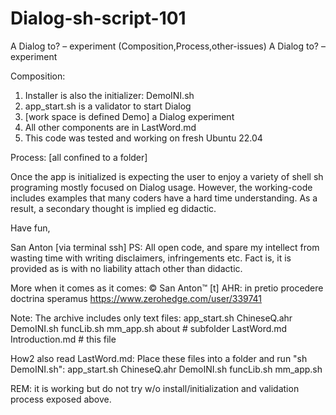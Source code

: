 # Dialog-sh-script-101
A Dialog to? – experiment (Composition,Process,other-issues)
A Dialog to? – experiment

Composition:
   1. Installer is also the initializer: DemoINI.sh
   2. app_start.sh is a validator to start Dialog
   3. [work space is defined Demo] a Dialog experiment
   4. All other components are in LastWord.md
   5. This code was tested and working on fresh Ubuntu 22.04

Process: [all confined to a folder]

Once the app is initialized is expecting the user to enjoy a variety of shell sh programing mostly focused on Dialog usage. However, the working-code includes examples that many coders have a hard time understanding. As a result, a secondary thought is implied eg didactic.

Have fun,

San Anton [via terminal ssh]
PS: All open code, and spare my intellect from wasting time with writing disclaimers, infringements etc.
Fact is, it is provided as is with no liability attach other than didactic.

More when it comes as it comes:
© San Anton™ [t] AHR: in pretio procedere doctrina speramus
        https://www.zerohedge.com/user/339741

Note: The archive includes only text files:
app_start.sh
ChineseQ.ahr
DemoINI.sh
funcLib.sh
mm_app.sh
about # subfolder
LastWord.md
Introduction.md # this file

How2 also read LastWord.md:
Place these files into a folder and run "sh DemoINI.sh":
app_start.sh
ChineseQ.ahr
DemoINI.sh
funcLib.sh
mm_app.sh

REM: it is working but do not try w/o install/initialization and validation process exposed above.
